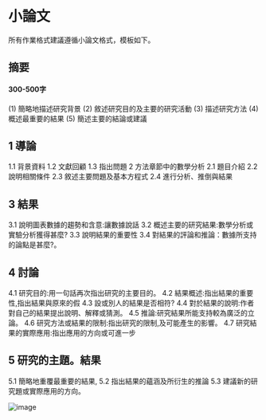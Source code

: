 # 小論文
所有作業格式建議遵循小論文格式，模板如下。

## 摘要
#### 300-500字
(1) 簡略地描述研究背景
(2) 敘述研究目的及主要的研究活動
(3) 描述研究方法
(4) 概述最重要的結果
(5) 簡述主要的結論或建議

## 1	導論
1.1	背景資料
1.2	文獻回顧
1.3	指出問題
2	方法章節中的數學分析
2.1	題目介紹
2.2	說明相關條件
2.3	敘述主要問題及基本方程式
2.4	進行分析、推倒與結果

## 3	結果
3.1	說明圖表數據的趨勢和含意:讓數據說話
3.2	概述主要的研究結果:數學分析或實驗分析獲得甚麼?
3.3	說明結果的重要性
3.4	對結果的評論和推論：數據所支持的論點是甚麼?。
## 4	討論
4.1	研究目的:用一句話再次指出研究的主要目的。
4.2	結果概述:指出結果的重要性,指出結果與原來的假
4.3	設或別人的結果是否相符?
4.4	對於結果的說明:作者對自己的結果提出說明、解釋或猜測。
4.5	推論:研究結果所能支持較為廣泛的立論。
4.6	研究方法或結果的限制:指出研究的限制,及可能產生的影響。
4.7	研究結果的實際應用:指出應用的方向或可進一步
## 5	研究的主題。結果
5.1	簡略地重覆最重要的結果,
5.2	指出結果的蘊涵及所衍生的推論
5.3	建議新的研究題或實際應用的方向。

![image](https://github.com/boboloiono/Nonlinear-Control/assets/62455939/d7ae4358-cd29-439f-9f2d-d86668e9f3b7)
